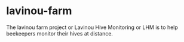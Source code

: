 lavinou-farm
===

The lavinou farm project or Lavinou Hive Monitoring or LHM is to help 
beekeepers monitor their hives at distance.